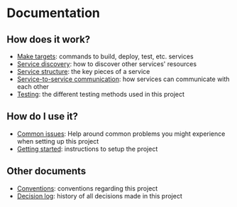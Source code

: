Documentation
=============

## How does it work?

* [Make targets](make_targets.md): commands to build, deploy, test, etc. services
* [Service discovery](service_discovery.md): how to discover other services' resources
* [Service structure](service_structure.md): the key pieces of a service
* [Service-to-service communication](service_to_service.md): how services can communicate with each other
* [Testing](testing.md): the different testing methods used in this project

## How do I use it?

* [Common issues](common_issues.md): Help around common problems you might experience when setting up this project
* [Getting started](getting_started.md): instructions to setup the project

## Other documents

* [Conventions](conventions.md): conventions regarding this project
* [Decision log](decision_log.md): history of all decisions made in this project